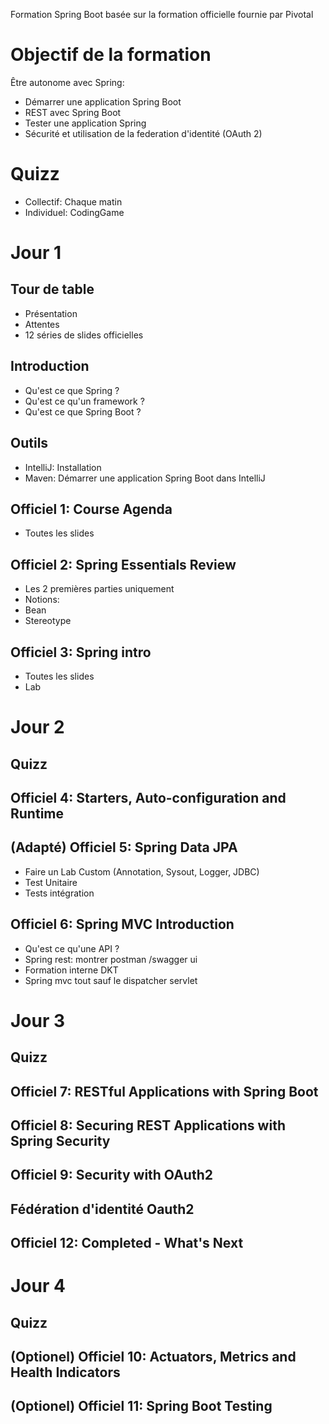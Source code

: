 Formation Spring Boot basée sur la formation officielle fournie par Pivotal

# Objectif de la formation
Être autonome avec Spring:
- Démarrer une application Spring Boot
- REST avec Spring Boot
- Tester une application Spring
- Sécurité et utilisation de la federation d'identité (OAuth 2)

# Quizz
- Collectif: Chaque matin
- Individuel: CodingGame

# Jour 1

## Tour de table
- Présentation
- Attentes
- 12 séries de slides officielles

## Introduction
- Qu'est ce que Spring ?
- Qu'est ce qu'un framework ?
- Qu'est ce que Spring Boot ?

## Outils
- IntelliJ: Installation
- Maven: Démarrer une application Spring Boot dans IntelliJ

## Officiel 1: Course Agenda
- Toutes les slides

## Officiel 2: Spring Essentials Review
- Les 2 premières parties uniquement
- Notions:
 - Bean
 - Stereotype

## Officiel 3: Spring intro
- Toutes les slides
- Lab

# Jour 2

## Quizz

## Officiel 4: Starters, Auto-configuration and Runtime

## (Adapté) Officiel 5: Spring Data JPA
- Faire un Lab Custom (Annotation, Sysout, Logger, JDBC)
- Test Unitaire
- Tests intégration
 
## Officiel 6: Spring MVC Introduction
- Qu'est ce qu'une API ?
- Spring rest: montrer postman /swagger ui
- Formation interne DKT
- Spring mvc tout sauf le dispatcher servlet

# Jour 3

## Quizz

## Officiel 7: RESTful Applications with Spring Boot

## Officiel 8: Securing REST Applications with Spring Security

## Officiel 9: Security with OAuth2

## Fédération d'identité Oauth2

## Officiel 12: Completed - What's Next

# Jour 4

## Quizz


## (Optionel) Officiel 10: Actuators, Metrics and Health Indicators

## (Optionel) Officiel 11: Spring Boot Testing